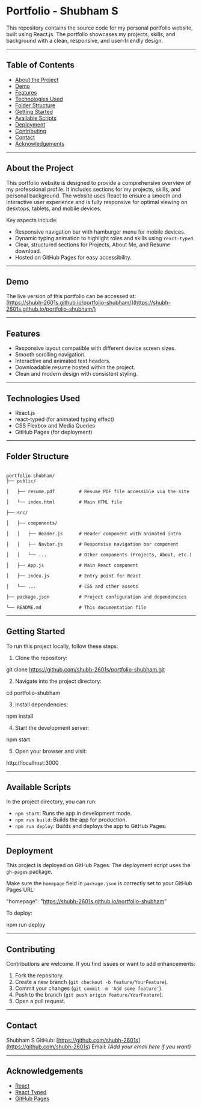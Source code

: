# Portfolio - Shubham S

This repository contains the source code for my personal portfolio website, built using React.js. The portfolio showcases my projects, skills, and background with a clean, responsive, and user-friendly design.

---

## Table of Contents

- [About the Project](#about-the-project)
- [Demo](#demo)
- [Features](#features)
- [Technologies Used](#technologies-used)
- [Folder Structure](#folder-structure)
- [Getting Started](#getting-started)
- [Available Scripts](#available-scripts)
- [Deployment](#deployment)
- [Contributing](#contributing)
- [Contact](#contact)
- [Acknowledgements](#acknowledgements)

---

## About the Project

This portfolio website is designed to provide a comprehensive overview of my professional profile. It includes sections for my projects, skills, and personal background. The website uses React to ensure a smooth and interactive user experience and is fully responsive for optimal viewing on desktops, tablets, and mobile devices.

Key aspects include:

- Responsive navigation bar with hamburger menu for mobile devices.
- Dynamic typing animation to highlight roles and skills using `react-typed`.
- Clear, structured sections for Projects, About Me, and Resume download.
- Hosted on GitHub Pages for easy accessibility.

---

## Demo

The live version of this portfolio can be accessed at:  
[https://shubh-2601s.github.io/portfolio-shubham/](https://shubh-2601s.github.io/portfolio-shubham/)

---

## Features

- Responsive layout compatible with different device screen sizes.
- Smooth scrolling navigation.
- Interactive and animated text headers.
- Downloadable resume hosted within the project.
- Clean and modern design with consistent styling.

---

## Technologies Used

- React.js
- react-typed (for animated typing effect)
- CSS Flexbox and Media Queries
- GitHub Pages (for deployment)

---

## Folder Structure

```

portfolio-shubham/
├── public/

│   ├── resume.pdf         # Resume PDF file accessible via the site

│   └── index.html         # Main HTML file

├── src/

│   ├── components/

│   │   ├── Header.js      # Header component with animated intro

│   │   ├── Navbar.js      # Responsive navigation bar component

│   │   └── ...            # Other components (Projects, About, etc.)

│   ├── App.js             # Main React component

│   ├── index.js           # Entry point for React

│   └── ...                # CSS and other assets

├── package.json           # Project configuration and dependencies

└── README.md              # This documentation file

````

---

## Getting Started

To run this project locally, follow these steps:

1. Clone the repository:

git clone https://github.com/shubh-2601s/portfolio-shubham.git


2. Navigate into the project directory:

cd portfolio-shubham
  

3. Install dependencies:

npm install

4. Start the development server:

npm start


5. Open your browser and visit:

http://localhost:3000

---

## Available Scripts

In the project directory, you can run:

* `npm start`: Runs the app in development mode.
* `npm run build`: Builds the app for production.
* `npm run deploy`: Builds and deploys the app to GitHub Pages.

---

## Deployment

This project is deployed on GitHub Pages. The deployment script uses the `gh-pages` package.

Make sure the `homepage` field in `package.json` is correctly set to your GitHub Pages URL:

"homepage": "https://shubh-2601s.github.io/portfolio-shubham"


To deploy:

npm run deploy


---

## Contributing

Contributions are welcome. If you find issues or want to add enhancements:

1. Fork the repository.
2. Create a new branch (`git checkout -b feature/YourFeature`).
3. Commit your changes (`git commit -m 'Add some feature'`).
4. Push to the branch (`git push origin feature/YourFeature`).
5. Open a pull request.

---

## Contact

Shubham S
GitHub: [https://github.com/shubh-2601s](https://github.com/shubh-2601s)
Email: *(Add your email here if you want)*

---

## Acknowledgements

* [React](https://reactjs.org/)
* [React Typed](https://github.com/ssbeefeater/react-typed)
* [GitHub Pages](https://pages.github.com/)

